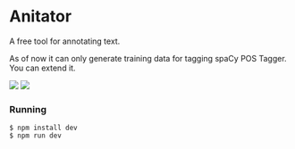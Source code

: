# Anitator

A free tool for annotating text.

As of now it can only generate training data for tagging spaCy POS Tagger. You can extend it.


![](https://i.imgur.com/uZFqiDO.png)
![](https://i.imgur.com/ihAMWGE.png)


### Running

```
$ npm install dev
$ npm run dev
```
